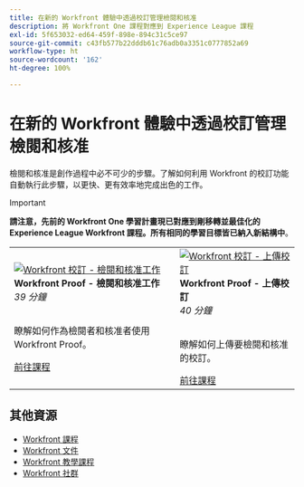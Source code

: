 ```yaml
---
title: 在新的 Workfront 體驗中透過校訂管理檢閱和核准
description: 將 Workfront One 課程對應到 Experience League 課程
exl-id: 5f653032-ed64-459f-898e-894c31c5ce97
source-git-commit: c43fb577b22dddb61c76adb0a3351c0777852a69
workflow-type: ht
source-wordcount: '162'
ht-degree: 100%

---
```


# 在新的 Workfront 體驗中透過校訂管理檢閱和核准

檢閱和核准是創作過程中必不可少的步驟。了解如何利用 Workfront 的校訂功能自動執行此步驟，以更快、更有效率地完成出色的工作。

>[!IMPORTANT]
>
>**請注意，先前的 Workfront One 學習計畫現已對應到剛移轉並最佳化的 Experience League Workfront 課程。所有相同的學習目標皆已納入新結構中**。

<table>
  <tr>
   <td>
      <a href="https://experienceleague.adobe.com/?recommended=Workfront-L-1-2022.1.proof">
      <img alt="Workfront 校訂 - 檢閱和核准工作" src="https://cdn.experienceleague.adobe.com/thumb/workfront-proof---review-and-approve-work.png"/>
      </a>
      <div>
         <strong>Workfront Proof - 檢閱和核准工作</strong></a>         
         <br/><em>39 分鐘</em>
      </div>
      <p>
        <br/>
         瞭解如何作為檢閱者和核准者使用 Workfront Proof。
      </p>
      <a  rel="noreferrer" target="_blank" href="https://experienceleague.adobe.com/?recommended=Workfront-L-1-2022.1.proof" class="spectrum-Button spectrum-Button--primary spectrum-Button--sizeM">
      <span class="spectrum-Button-label has-no-wrap has-text-weight-bold">前往課程</span>
      </a>
   </td>   
   <td>
      <a href="https://experienceleague.adobe.com/?recommended=Workfront-U-1-2022.2.proof">
      <img alt="Workfront 校訂 - 上傳校訂" src="https://cdn.experienceleague.adobe.com/thumb/workfront-proof-upload-proofs.png"/>
      </a>
      <div>
         <strong>Workfront Proof - 上傳校訂</strong></a>         
         <br/><em>40 分鐘</em>
      </div>
      <p>
        <br/>
         瞭解如何上傳要檢閱和核准的校訂。
      </p>
      <a  rel="noreferrer" target="_blank" href="https://experienceleague.adobe.com/?recommended=Workfront-U-1-2022.2.proof" class="spectrum-Button spectrum-Button--primary spectrum-Button--sizeM">
      <span class="spectrum-Button-label has-no-wrap has-text-weight-bold">前往課程</span>
      </a>
   </td>
  </tr>
</table>

## 其他資源

* [Workfront 課程](https://experienceleague.adobe.com/?lang=en&amp;Solution=Workfront#courses)
* [Workfront 文件](https://experienceleague.adobe.com/docs/workfront.html)
* [Workfront 教學課程](https://experienceleague.adobe.com/docs/workfront-learn/tutorials-workfront/home.html)
* [Workfront 社群](https://experienceleaguecommunities.adobe.com/t5/workfront/ct-p/workfront)
